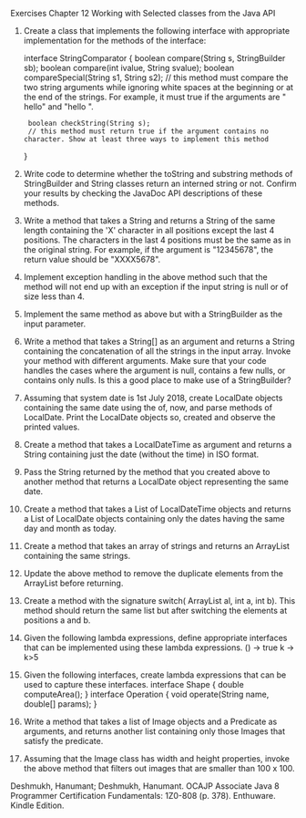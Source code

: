 Exercises Chapter 12 Working with Selected classes from the Java API

1. Create a class that implements the following interface with appropriate implementation for the methods of the interface:

	interface StringComparator {
		boolean compare(String s, StringBuilder sb);
		boolean compare(int ivalue, String svalue);
		boolean compareSpecial(String s1, String s2); 
		// this method must compare the two string arguments while ignoring white spaces at the beginning or at the end of the strings. For example, it must true if the arguments are " hello" and "hello ". 
		
		boolean checkString(String s); 
		// this method must return true if the argument contains no character. Show at least three ways to implement this method 
	}
2. Write code to determine whether the toString and substring methods of StringBuilder and String classes return an interned string or not. Confirm your results by checking the JavaDoc API descriptions of these methods. 

3. Write a method that takes a String and returns a String of the same length containing the 'X' character in all positions except the last 4 positions. The characters in the last 4 positions must be the same as in the original string. For example, if the argument is "12345678", the return value should be "XXXX5678". 

4. Implement exception handling in the above method such that the method will not end up with an exception if the input string is null or of size less than 4. 

5. Implement the same method as above but with a StringBuilder as the input parameter. 

6. Write a method that takes a String[] as an argument and returns a String containing the concatenation of all the strings in the input array. Invoke your method with different arguments. Make sure that your code handles the cases where the argument is null, contains a few nulls, or contains only nulls. Is this a good place to make use of a StringBuilder? 

7. Assuming that system date is 1st July 2018, create LocalDate objects containing the same date using the of, now, and parse methods of LocalDate. Print the LocalDate objects so, created and observe the printed values. 

8. Create a method that takes a LocalDateTime as argument and returns a String containing just the date (without the time) in ISO format.

9. Pass the String returned by the method that you created above to another method that returns a LocalDate object representing the same date. 

10. Create a method that takes a List of LocalDateTime objects and returns a List of LocalDate objects containing only the dates having the same day and month as today. 

11. Create a method that takes an array of strings and returns an ArrayList containing the same strings.

12. Update the above method to remove the duplicate elements from the ArrayList before returning. 

13. Create a method with the signature switch( ArrayList al, int a, int b). This method should return the same list but after switching the elements at positions a and b. 

14. Given the following lambda expressions, define appropriate interfaces that can be implemented using these lambda expressions.
	() -> true
	k -> k>5
	
15. Given the following interfaces, create lambda expressions that can be used to capture these interfaces.
	interface Shape {
		double computeArea();
	}
	interface Operation {
		void operate(String name, double[] params);
	}

16. Write a method that takes a list of Image objects and a Predicate as arguments, and returns another list containing only those Images that satisfy the predicate. 

17. Assuming that the Image class has width and height properties, invoke the above method that filters out images that are smaller than 100 x 100.

Deshmukh, Hanumant; Deshmukh, Hanumant. OCAJP Associate Java 8 Programmer Certification Fundamentals: 1Z0-808 (p. 378). Enthuware. Kindle Edition. 